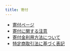 ```yaml
---
title: 寄付
---
```


- [寄付ページ](https://store.azisaba.net/)
- [寄付に関する注意](/donation/note)
- [寄付金利用方法について](/donation/usage)
- [特定商取引法に基づく表記](/donation/commercial-transactions)
